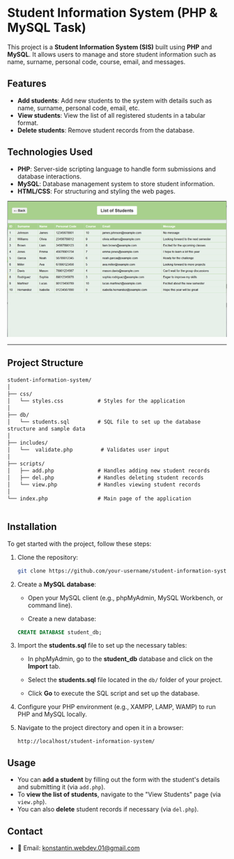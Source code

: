 # Student Information System (PHP & MySQL Task)

This project is a **Student Information System (SIS)** built using **PHP** and **MySQL**. It allows users to manage and store student information such as name, surname, personal code, course, email, and messages. 
## Features

- **Add students**: Add new students to the system with details such as name, surname, personal code, email, etc.
- **View students**: View the list of all registered students in a tabular format.
- **Delete students**: Remove student records from the database.

## Technologies Used

- **PHP**: Server-side scripting language to handle form submissions and database interactions.
- **MySQL**: Database management system to store student information.
- **HTML/CSS**: For structuring and styling the web pages.

![screen](screenshot.png)

---

## Project Structure

```
student-information-system/
│
├── css/
│   └── styles.css           # Styles for the application
│
├── db/
│   └── students.sql         # SQL file to set up the database structure and sample data
│
├── includes/
│   └──  validate.php         # Validates user input
│
├── scripts/
│   ├── add.php              # Handles adding new student records
│   ├── del.php              # Handles deleting student records
│   └── view.php             # Handles viewing student records
│
└── index.php                # Main page of the application
 
```


## Installation

To get started with the project, follow these steps:


1. Clone the repository:
   ```bash
   git clone https://github.com/your-username/student-information-system.git
   ```


2. Create a **MySQL database**:

    - Open your MySQL client (e.g., phpMyAdmin, MySQL Workbench, or command line).
   
    - Create a new database:  
   ```sql
   CREATE DATABASE student_db;
   ```


4. Import the **students.sql** file to set up the necessary tables:

   - In phpMyAdmin, go to the **student_db** database and click on the **Import** tab.
   
   - Select the **students.sql** file located in the `db/` folder of your project.
   
   - Click **Go** to execute the SQL script and set up the database.

 
5. Configure your PHP environment (e.g., XAMPP, LAMP, WAMP) to run PHP and MySQL locally.


6. Navigate to the project directory and open it in a browser:
   ```
   http://localhost/student-information-system/
   ```
## Usage

- You can **add a student** by filling out the form with the student's details and submitting it (via `add.php`).
- To **view the list of students**, navigate to the "View Students" page (via `view.php`).
- You can also **delete** student records if necessary (via `del.php`).

## Contact

- 📧 Email: [konstantin.webdev.01@gmail.com](mailto:konstantin.webdev.01@gmail.com)
   
